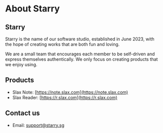 # About Starry

## Starry

Starry is the name of our software studio, established in June 2023, with the hope of creating works that are both fun and loving.

We are a small team that encourages each member to be self-driven and express themselves authentically. We only focus on creating products that we enjoy using.

## Products

- Slax Note: [https://note.slax.com](https://note.slax.com)
- Slax Reader: [https://r.slax.com](https://r.slax.com)

## Contact us

- Email: [support@starry.sg](mailto:support@starry.sg)
